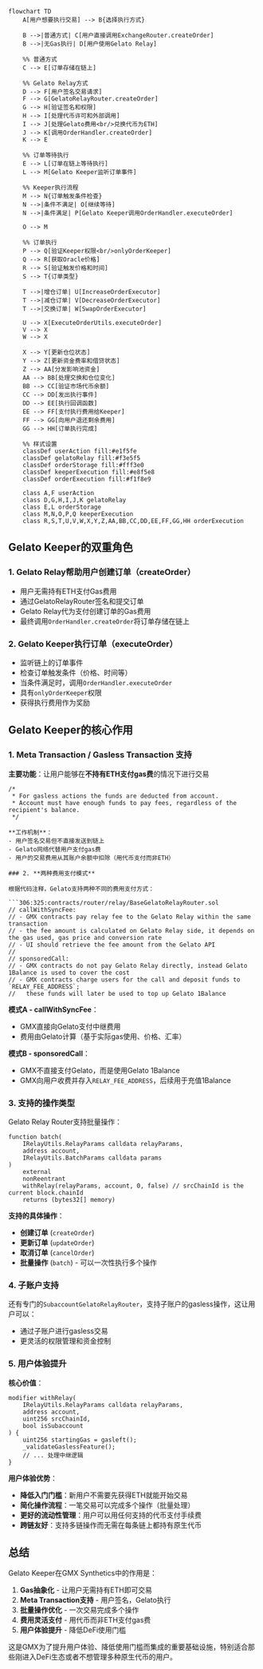 ```mermaid
flowchart TD
    A[用户想要执行交易] --> B{选择执行方式}
    
    B -->|普通方式| C[用户直接调用ExchangeRouter.createOrder]
    B -->|无Gas执行| D[用户使用Gelato Relay]
    
    %% 普通方式
    C --> E[订单存储在链上]
    
    %% Gelato Relay方式 
    D --> F[用户签名交易请求]
    F --> G[GelatoRelayRouter.createOrder]
    G --> H[验证签名和权限]
    H --> I[处理代币许可和外部调用]
    I --> J[处理Gelato费用<br/>兑换代币为ETH]
    J --> K[调用OrderHandler.createOrder]
    K --> E
    
    %% 订单等待执行
    E --> L[订单在链上等待执行]
    L --> M[Gelato Keeper监听订单事件]
    
    %% Keeper执行流程
    M --> N{订单触发条件检查}
    N -->|条件不满足| O[继续等待]
    N -->|条件满足| P[Gelato Keeper调用OrderHandler.executeOrder]
    
    O --> M
    
    %% 订单执行
    P --> Q[验证Keeper权限<br/>onlyOrderKeeper]
    Q --> R[获取Oracle价格]
    R --> S[验证触发价格和时间]
    S --> T{订单类型}
    
    T -->|增仓订单| U[IncreaseOrderExecutor]
    T -->|减仓订单| V[DecreaseOrderExecutor] 
    T -->|交换订单| W[SwapOrderExecutor]
    
    U --> X[ExecuteOrderUtils.executeOrder]
    V --> X
    W --> X
    
    X --> Y[更新仓位状态]
    Y --> Z[更新资金费率和借贷状态]
    Z --> AA[分发影响池资金]
    AA --> BB[处理交换和仓位变化]
    BB --> CC[验证市场代币余额]
    CC --> DD[发出执行事件]
    DD --> EE[执行回调函数]
    EE --> FF[支付执行费用给Keeper]
    FF --> GG[向用户退还剩余费用]
    GG --> HH[订单执行完成]
    
    %% 样式设置
    classDef userAction fill:#e1f5fe
    classDef gelatoRelay fill:#f3e5f5
    classDef orderStorage fill:#fff3e0
    classDef keeperExecution fill:#e8f5e8
    classDef orderExecution fill:#f1f8e9
    
    class A,F userAction
    class D,G,H,I,J,K gelatoRelay
    class E,L orderStorage
    class M,N,O,P,Q keeperExecution
    class R,S,T,U,V,W,X,Y,Z,AA,BB,CC,DD,EE,FF,GG,HH orderExecution
```
## Gelato Keeper的双重角色

### 1. **Gelato Relay帮助用户创建订单（createOrder）**
- 用户无需持有ETH支付Gas费用
- 通过GelatoRelayRouter签名和提交订单
- Gelato Relay代为支付创建订单的Gas费用
- 最终调用`OrderHandler.createOrder`将订单存储在链上

### 2. **Gelato Keeper执行订单（executeOrder）**
- 监听链上的订单事件
- 检查订单触发条件（价格、时间等）
- 当条件满足时，调用`OrderHandler.executeOrder`
- 具有`onlyOrderKeeper`权限
- 获得执行费用作为奖励

## Gelato Keeper的核心作用

### 1. **Meta Transaction / Gasless Transaction 支持**

**主要功能**：让用户能够在**不持有ETH支付gas费**的情况下进行交易

```24:27:contracts/router/relay/BaseGelatoRelayRouter.sol
/*
 * For gasless actions the funds are deducted from account.
 * Account must have enough funds to pay fees, regardless of the recipient's balance.
 */

**工作机制**：
- 用户签名交易但不直接发送到链上
- Gelato网络代替用户支付gas费
- 用户的交易费用从其账户余额中扣除（用代币支付而非ETH）

### 2. **两种费用支付模式**

根据代码注释，Gelato支持两种不同的费用支付方式：

```306:325:contracts/router/relay/BaseGelatoRelayRouter.sol
// callWithSyncFee:
// - GMX contracts pay relay fee to the Gelato Relay within the same transaction
// - the fee amount is calculated on Gelato Relay side, it depends on the gas used, gas price and conversion rate
// - UI should retrieve the fee amount from the Gelato API
//
// sponsoredCall:
// - GMX contracts do not pay Gelato Relay directly, instead Gelato 1Balance is used to cover the cost
// - GMX contracts charge users for the call and deposit funds to `RELAY_FEE_ADDRESS`;
//   these funds will later be used to top up Gelato 1Balance
```

**模式A - callWithSyncFee**：
- GMX直接向Gelato支付中继费用
- 费用由Gelato计算（基于实际gas使用、价格、汇率）

**模式B - sponsoredCall**：
- GMX不直接支付Gelato，而是使用Gelato 1Balance
- GMX向用户收费并存入`RELAY_FEE_ADDRESS`，后续用于充值1Balance

### 3. **支持的操作类型**

Gelato Relay Router支持批量操作：

```30:52:contracts/router/relay/GelatoRelayRouter.sol
function batch(
    IRelayUtils.RelayParams calldata relayParams,
    address account,
    IRelayUtils.BatchParams calldata params
)
    external
    nonReentrant
    withRelay(relayParams, account, 0, false) // srcChainId is the current block.chainId
    returns (bytes32[] memory)
```

**支持的具体操作**：
- **创建订单** (`createOrder`)
- **更新订单** (`updateOrder`)
- **取消订单** (`cancelOrder`)
- **批量操作** (`batch`) - 可以一次性执行多个操作

### 4. **子账户支持**

还有专门的`SubaccountGelatoRelayRouter`，支持子账户的gasless操作，这让用户可以：
- 通过子账户进行gasless交易
- 更灵活的权限管理和资金控制

### 5. **用户体验提升**

**核心价值**：
```39:51:contracts/router/relay/BaseGelatoRelayRouter.sol
modifier withRelay(
    IRelayUtils.RelayParams calldata relayParams,
    address account,
    uint256 srcChainId,
    bool isSubaccount
) {
    uint256 startingGas = gasleft();
    _validateGaslessFeature();
    // ... 处理中继逻辑
}
```

**用户体验优势**：
- **降低入门门槛**：新用户不需要先获得ETH就能开始交易
- **简化操作流程**：一笔交易可以完成多个操作（批量处理）
- **更好的流动性管理**：用户可以用任何支持的代币支付手续费
- **跨链友好**：支持多链操作而无需在每条链上都持有原生代币

## 总结

Gelato Keeper在GMX Synthetics中的作用是：

1. **Gas抽象化** - 让用户无需持有ETH即可交易
2. **Meta Transaction支持** - 用户签名，Gelato执行
3. **批量操作优化** - 一次交易完成多个操作
4. **费用灵活支付** - 用代币而非ETH支付gas费
5. **用户体验提升** - 降低DeFi使用门槛

这是GMX为了提升用户体验、降低使用门槛而集成的重要基础设施，特别适合那些刚进入DeFi生态或者不想管理多种原生代币的用户。
